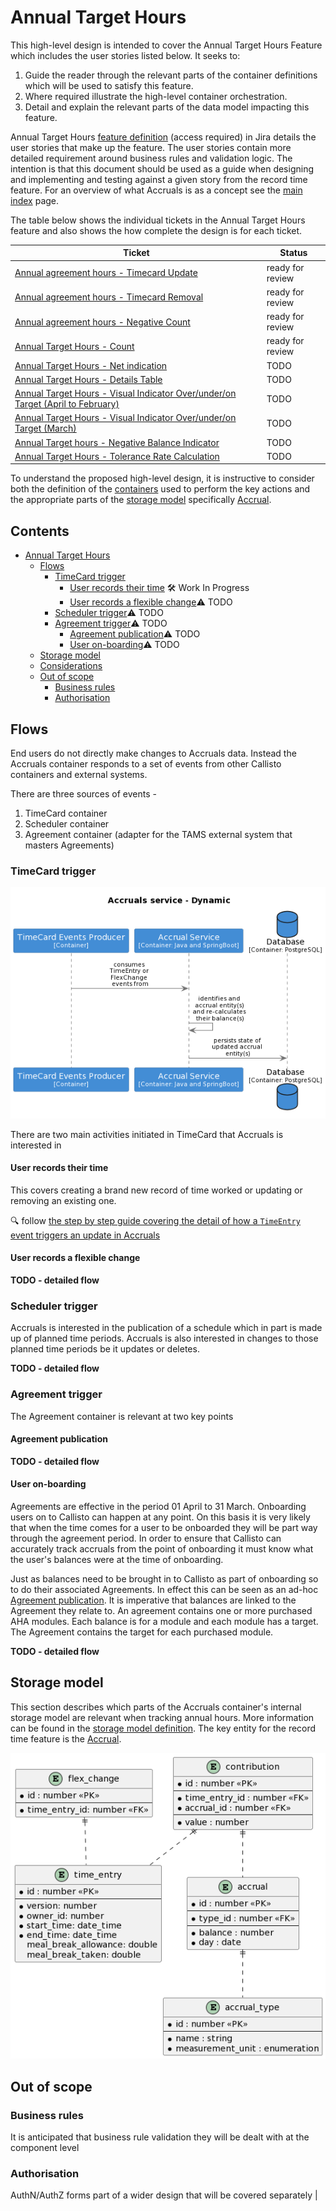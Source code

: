 
# Annual Target Hours

This high-level design is intended to cover the Annual Target Hours Feature which includes the user stories listed below. It seeks to:

1.  Guide the reader through the relevant parts of the container definitions which will be used to satisfy this feature.
2.  Where required illustrate the high-level container orchestration.
3.  Detail and explain the relevant parts of the data model impacting this feature.

Annual Target Hours [feature definition](https://collaboration.homeoffice.gov.uk/jira/browse/EAHW-1249) (access required) in Jira details the user stories that make up the feature. The user stories contain more detailed requirement around business rules and validation logic. The intention is that this document should be used as a guide when designing and implementing and testing against a given story from the record time feature. For an overview of what Accruals is as a concept see the [main index](../../index.md) page.

The table below shows the individual tickets in the Annual Target Hours feature and also shows the how complete the design is for each ticket.

| Ticket                                                                                                                                           | Status           |
|--------------------------------------------------------------------------------------------------------------------------------------------------|------------------|
| [Annual agreement hours - Timecard Update](https://collaboration.homeoffice.gov.uk/jira/browse/EAHW-1763)                                        | ready for review |
| [Annual agreement hours - Timecard Removal](https://collaboration.homeoffice.gov.uk/jira/browse/EAHW-1764)                                       | ready for review |
| [Annual agreement hours - Negative Count](https://collaboration.homeoffice.gov.uk/jira/browse/EAHW-1768)                                         | ready for review |
| [Annual Target Hours - Count](https://collaboration.homeoffice.gov.uk/jira/browse/EAHW-1497)                                                     | ready for review |
| [Annual Target Hours - Net indication](https://collaboration.homeoffice.gov.uk/jira/browse/EAHW-1906)                                            | TODO             |
| [Annual Target Hours - Details Table](https://collaboration.homeoffice.gov.uk/jira/browse/EAHW-1624)                                             | TODO             |
| [Annual Target Hours - Visual Indicator Over/under/on Target (April to February)](https://collaboration.homeoffice.gov.uk/jira/browse/EAHW-1899) | TODO             |
| [Annual Target Hours - Visual Indicator Over/under/on Target (March)](https://collaboration.homeoffice.gov.uk/jira/browse/EAHW-2048)             | TODO             |
| [Annual Target hours - Negative Balance Indicator](https://collaboration.homeoffice.gov.uk/jira/browse/EAHW-1738)                                | TODO             |
| [Annual Target Hours - Tolerance Rate Calculation](https://collaboration.homeoffice.gov.uk/jira/browse/EAHW-1490)                                | TODO             |

To understand the proposed high-level design, it is instructive to consider both the definition of the [containers](./../index.md) used to perform the key actions and the appropriate parts of the [storage model](./../../storage.md) specifically [Accrual](./../../storage.md#accrual).

## Contents
- [Annual Target Hours](#annual-target-hours)
  * [Flows](#flows)
    + [TimeCard trigger](#timecard-trigger)
      - [User records their time](#user-records-their-time) :hammer_and_wrench: Work In Progress
      - [User records a flexible change](#user-records-a-flexible-change):warning: TODO
    + [Scheduler trigger](#scheduler-trigger):warning: TODO
    + [Agreement trigger](#agreement-trigger):warning: TODO
      - [Agreement publication](#agreement-publication):warning: TODO
      - [User on-boarding](#user-on-boarding):warning: TODO
  * [Storage model](#storage-model)
  * [Considerations](#considerations)
  * [Out of scope](#out-of-scope)
    + [Business rules](#business-rules)
    + [Authorisation](#authorisation)

## Flows
End users do not directly make changes to Accruals data. Instead the Accruals container responds to a set of events from other Callisto containers and external systems.

There are three sources of events - 

 1. TimeCard container 
 2. Scheduler container
 3. Agreement container (adapter for the TAMS external system that masters Agreements)

### TimeCard trigger

![annualTargetHoursTimeCardUpdateAccrualModule.png](../../images/annualTargetHoursTimeCardUpdateAccrualModule.png)

There are two main activities initiated in TimeCard that Accruals is interested in

#### User records their time
This covers creating a brand new record of time worked or updating or removing an existing one. 

:mag: follow [the step by step guide covering the detail of how a `TimeEntry` event triggers an update in Accruals](./timecard-timeentry.md)

#### User records a flexible change
**TODO - detailed flow**

### Scheduler trigger
Accruals is interested in the publication of a schedule which in part is made up of planned time periods. Accruals is also interested in changes to those planned time periods be it updates or deletes.

**TODO - detailed flow**

### Agreement trigger
The Agreement container is relevant at two key points

#### Agreement publication 
**TODO - detailed flow**

#### User on-boarding
Agreements are effective in the period 01 April to 31 March. Onboarding users on to Callisto can happen at any point. On this basis it is very likely that when the time comes for a user to be onboarded they will be part way through the agreement period. In order to ensure that Callisto can accurately track accruals from the point of onboarding it must know what the user's balances were at the time of onboarding.

Just as balances need to be brought in to Callisto as part of onboarding so to do their associated Agreements. In effect this can be seen as an ad-hoc [Agreement publication](#agreement-publication). It is imperative that balances are linked to the Agreement they relate to. An agreement contains one or more purchased AHA modules. Each balance is for a module and each module has a target. The Agreement contains the target for each purchased module.

**TODO - detailed flow**

## Storage model

This section describes which parts of the Accruals container's internal storage model are relevant when tracking annual hours. More information can be found in the [storage model definition](./../../storage.md). The key entity for the record time feature is the [Accrual](./../../storage.md#accrual).

![storage-model](./../../images/storage-model.png)

## Out of scope

### Business rules
It is anticipated that business rule validation they will be dealt with at the component level

### Authorisation
AuthN/AuthZ forms part of a wider design that will be covered separately
            |


